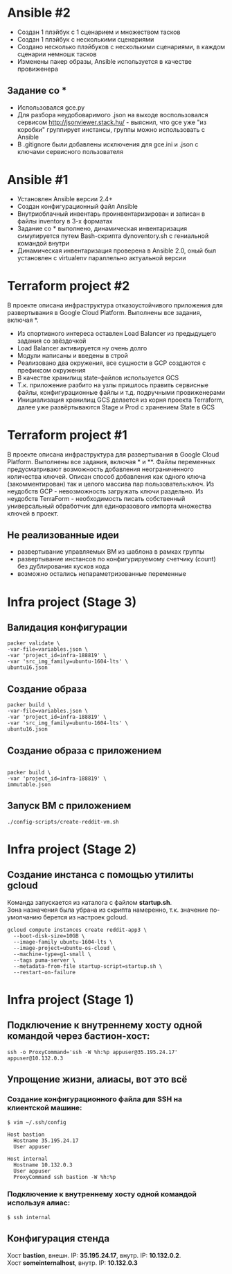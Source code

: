 # Ansible #2

- Создан 1 плэйбук с 1 сценарием и множеством тасков
- Создан 1 плэйбук с несколькими сценариями
- Создано несколько плэйбуков с несколькими сценариями, в каждом сценарии немношк тасков
- Изменены пакер образы, Ansible используется в качестве провиженера

## Задание со *

- Использовался gce.py
- Для разбора неудобоваримого .json на выходе воспользовался сервисом http://jsonviewer.stack.hu/ - выяснил, что gce уже "из коробки" группирует инстансы, группы можно использовать с Ansible
- В .gitignore были добавлены исключения для gce.ini и .json с ключами сервисного пользователя

# Ansible #1

- Установлен Ansible версии 2.4+
- Создан конфигурационный файл Ansible
- Внутриоблачный инвентарь проинвентаризирован и записан в файлы inventory в 3-х форматах
- Задание со * выполнено, динамическая инвентаризация симулируется путем Bash-скрипта dynoventory.sh с гениальной командой внутри
- Динамическая инвентаризация проверена в Ansible 2.0, оный был установлен с virtualenv параллельно актуальной версии

# Terraform project #2

В проекте описана инфраструктура отказоустойчивого приложения для развертывания в Google Cloud Platform.
Выполнены все задания, включая *.

- Из спортивного интереса оставлен Load Balancer из предыдущего задания со звёздочкой
- Load Balancer активируется ну очень долго
- Модули написаны и введены в строй
- Реализовано два окружения, все сущности в GCP создаются с префиксом окружения
- В качестве хранилищ state-файлов используется GCS
- Т.к. приложение разбито на узлы пришлось править сервисные файлы, конфигурационные файлы и т.д. подручными провиженерами
- Инициализация хранилищ GCS делается из корня проекта Terraform, далее уже развёртываются Stage и Prod с хранением State в GCS

# Terraform project #1

В проекте описана инфраструктура для развертывания в Google Cloud Platform.
Выполнены все задания, включая * и **.
Файлы переменных предусматривают возможность добавления неограниченного количества ключей.
Описан способ добавления как одного ключа (закомментирован) так и целого массива пар пользователь:ключ.
Из неудобств GCP - невозможность загружать ключи раздельно.
Из неудобств TerraForm - необходимость писать собственный универсальный обработчик для единоразового импорта множества ключей в проект.

## Не реализованные идеи
- развертывание управляемых ВМ из шаблона в рамках группы
- развертывание инстансов по конфигурируемому счетчику (count) без дублирования кусков кода
- возможно остались непараметризованные переменные

# Infra project (Stage 3)

## Валидация конфигурации

```shell
packer validate \
-var-file=variables.json \
-var 'project_id=infra-188819' \
-var 'src_img_family=ubuntu-1604-lts' \
ubuntu16.json
```

## Создание образа

```shell
packer build \
-var-file=variables.json \
-var 'project_id=infra-188819' \
-var 'src_img_family=ubuntu-1604-lts' \
ubuntu16.json
```

## Cоздание образа с приложением

```shell

packer build \
-var 'project_id=infra-188819' \
immutable.json
```

## Запуск ВМ с приложением

```shell
./config-scripts/create-reddit-vm.sh
```

# Infra project (Stage 2)

## Создание инстанса с помощью утилиты gcloud
Команда запускается из каталога с файлом **startup.sh**.  
Зона назначения была убрана из скрипта намеренно, т.к. значение по-умолчанию берется из настроек gcloud.  

```shell 
gcloud compute instances create reddit-app3 \
  --boot-disk-size=10GB \
  --image-family ubuntu-1604-lts \
  --image-project=ubuntu-os-cloud \
  --machine-type=g1-small \
  --tags puma-server \
  --metadata-from-file startup-script=startup.sh \
  --restart-on-failure
```

# Infra project (Stage 1)

## Подключение к внутреннему хосту одной командой через бастион-хост:

```shell
ssh -o ProxyCommand='ssh -W %h:%p appuser@35.195.24.17' appuser@10.132.0.3 
```

## Упрощение жизни, алиасы, вот это всё

### Создание конфигурационного файла для SSH на клиентской машине:

```shell
$ vim ~/.ssh/config

Host bastion
  Hostname 35.195.24.17
  User appuser

Host internal
  Hostname 10.132.0.3
  User appuser
  ProxyCommand ssh bastion -W %h:%p
```

### Подключение к внутреннему хосту одной командой используя алиас:

```shell
$ ssh internal
```

## Конфигурация стенда

Хост **bastion**, внешн. IP: **35.195.24.17**, внутр. IP: **10.132.0.2**.   
Хост **someinternalhost**, внутр. IP: **10.132.0.3**
